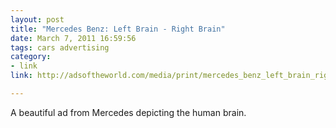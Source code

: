 ```yaml
---
layout: post
title: "Mercedes Benz: Left Brain - Right Brain"
date: March 7, 2011 16:59:56
tags: cars advertising
category:
- link
link: http://adsoftheworld.com/media/print/mercedes_benz_left_brain_right_brain_paint

---
```


A beautiful ad from Mercedes depicting the human brain.